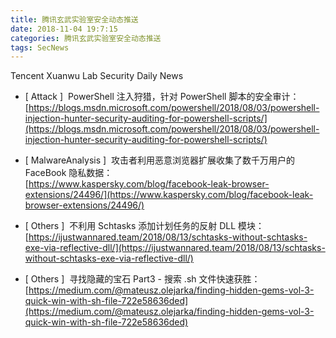 ```yaml
---
title: 腾讯玄武实验室安全动态推送
date: 2018-11-04 19:7:15
categories: 腾讯玄武实验室安全动态推送
tags: SecNews
---
```


Tencent Xuanwu Lab Security Daily News  
* [ Attack ]  PowerShell 注入狩猎，针对 PowerShell 脚本的安全审计：   
[https://blogs.msdn.microsoft.com/powershell/2018/08/03/powershell-injection-hunter-security-auditing-for-powershell-scripts/](https://blogs.msdn.microsoft.com/powershell/2018/08/03/powershell-injection-hunter-security-auditing-for-powershell-scripts/)  

* [ MalwareAnalysis ]  攻击者利用恶意浏览器扩展收集了数千万用户的 FaceBook 隐私数据：   
[https://www.kaspersky.com/blog/facebook-leak-browser-extensions/24496/](https://www.kaspersky.com/blog/facebook-leak-browser-extensions/24496/)  

* [ Others ]  不利用 Schtasks 添加计划任务的反射 DLL 模块：   
[https://ijustwannared.team/2018/08/13/schtasks-without-schtasks-exe-via-reflective-dll/](https://ijustwannared.team/2018/08/13/schtasks-without-schtasks-exe-via-reflective-dll/)  

* [ Others ]  寻找隐藏的宝石 Part3 - 搜索 .sh 文件快速获胜：   
[https://medium.com/@mateusz.olejarka/finding-hidden-gems-vol-3-quick-win-with-sh-file-722e58636ded](https://medium.com/@mateusz.olejarka/finding-hidden-gems-vol-3-quick-win-with-sh-file-722e58636ded)  

